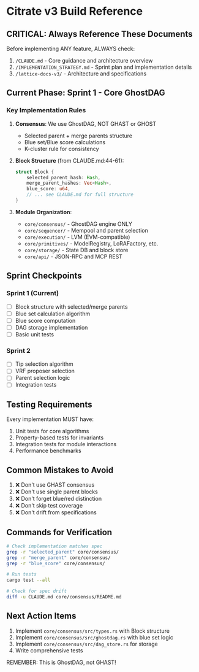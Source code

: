 # Citrate v3 Build Reference

## CRITICAL: Always Reference These Documents

Before implementing ANY feature, ALWAYS check:
1. `/CLAUDE.md` - Core guidance and architecture overview
2. `/IMPLEMENTATION_STRATEGY.md` - Sprint plan and implementation details  
3. `/lattice-docs-v3/` - Architecture and specifications

## Current Phase: Sprint 1 - Core GhostDAG

### Key Implementation Rules

1. **Consensus**: We use GhostDAG, NOT GHAST or GHOST
   - Selected parent + merge parents structure
   - Blue set/Blue score calculations
   - K-cluster rule for consistency

2. **Block Structure** (from CLAUDE.md:44-61):
   ```rust
   struct Block {
       selected_parent_hash: Hash,
       merge_parent_hashes: Vec<Hash>,
       blue_score: u64,
       // ... see CLAUDE.md for full structure
   }
   ```

3. **Module Organization**:
   - `core/consensus/` - GhostDAG engine ONLY
   - `core/sequencer/` - Mempool and parent selection
   - `core/execution/` - LVM (EVM-compatible)
   - `core/primitives/` - ModelRegistry, LoRAFactory, etc.
   - `core/storage/` - State DB and block store
   - `core/api/` - JSON-RPC and MCP REST

## Sprint Checkpoints

### Sprint 1 (Current)
- [ ] Block structure with selected/merge parents
- [ ] Blue set calculation algorithm
- [ ] Blue score computation
- [ ] DAG storage implementation
- [ ] Basic unit tests

### Sprint 2
- [ ] Tip selection algorithm
- [ ] VRF proposer selection
- [ ] Parent selection logic
- [ ] Integration tests

## Testing Requirements

Every implementation MUST have:
1. Unit tests for core algorithms
2. Property-based tests for invariants
3. Integration tests for module interactions
4. Performance benchmarks

## Common Mistakes to Avoid

1. ❌ Don't use GHAST consensus
2. ❌ Don't use single parent blocks
3. ❌ Don't forget blue/red distinction
4. ❌ Don't skip test coverage
5. ❌ Don't drift from specifications

## Commands for Verification

```bash
# Check implementation matches spec
grep -r "selected_parent" core/consensus/
grep -r "merge_parent" core/consensus/
grep -r "blue_score" core/consensus/

# Run tests
cargo test --all

# Check for spec drift
diff -u CLAUDE.md core/consensus/README.md
```

## Next Action Items

1. Implement `core/consensus/src/types.rs` with Block structure
2. Implement `core/consensus/src/ghostdag.rs` with blue set logic
3. Implement `core/consensus/src/dag_store.rs` for storage
4. Write comprehensive tests

REMEMBER: This is GhostDAG, not GHAST!